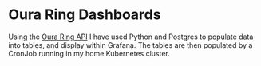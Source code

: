 # Oura Ring Dashboards

Using the [Oura Ring API](https://cloud.ouraring.com/v2/docs) I have used Python and Postgres to populate data into tables, and display within Grafana. The tables are then populated by a CronJob running in my home Kubernetes cluster.
